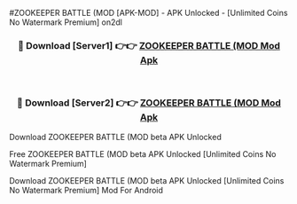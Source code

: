 #ZOOKEEPER BATTLE (MOD [APK-MOD] - APK Unlocked - [Unlimited Coins No Watermark Premium] on2dl



<div align="center">

<h3>🔴 Download [Server1] 👉👉 <a href="https://momento.my/?title=ZOOKEEPER_BATTLE_(MOD">ZOOKEEPER BATTLE (MOD Mod Apk</a></h3><br>

<h3>🔴 Download [Server2] 👉👉 <a href="https://momento.my/?title=ZOOKEEPER_BATTLE_(MOD">ZOOKEEPER BATTLE (MOD Mod Apk</a></h3>
</div>



Download ZOOKEEPER BATTLE (MOD beta APK Unlocked

Free ZOOKEEPER BATTLE (MOD beta APK Unlocked [Unlimited Coins No Watermark Premium]

Download ZOOKEEPER BATTLE (MOD beta APK Unlocked [Unlimited Coins No Watermark Premium] Mod For Android
